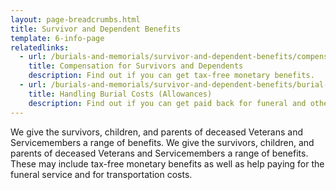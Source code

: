 ```yaml
---
layout: page-breadcrumbs.html
title: Survivor and Dependent Benefits
template: 6-info-page
relatedlinks:
  - url: /burials-and-memorials/survivor-and-dependent-benefits/compensation
    title: Compensation for Survivors and Dependents 
    description: Find out if you can get tax-free monetary benefits.
  - url: /burials-and-memorials/survivor-and-dependent-benefits/burial-costs
    title: Handling Burial Costs (Allowances)
    description: Find out if you can get paid back for funeral and other burial costs.
---
```


We give the survivors, children, and parents of deceased Veterans and Servicemembers a range of benefits. We give the survivors, children, and parents of deceased Veterans and Servicemembers a range of benefits. These may include tax-free monetary benefits as well as help paying for the funeral service and for transportation costs.

